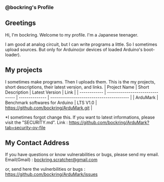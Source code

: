 ### @bockring's Profile ###
## Greetings ##
Hi, I'm bockring. Welcome to my profile. I'm a Japanese teenager.

I am good at analog circuit, but I can write programs a little. So I sometimes upload sources. But only for Arduino(or devices of loaded Arduino's boot-loader).

## My projects ##
I sometimes make programs. Then I uploads them. This is the my projects, short descriptions, their latest version, and links.
| Project Name |        Short Description        | Latest Version |                   Link                   |
| ------------ | ------------------------------- | -------------- | ---------------------------------------- |
|   ArduMark   | Benchmark softwares for Arduino |    LTS V1.0    | https://github.com/bockring/ArduMark.git |

*I sometimes forgot change this. If you want to latest informations, please visit the "SECURITY.md".
Link : https://github.com/bockring/ArduMark?tab=security-ov-file

## My Contact Address ##
If you have questions or know vulnerabilities or bugs, please send my email.
Email(Gmail) : bockring.scratcher@gmail.com

or, send here the vulnerbilities or bugs : https://github.com/bockring/ArduMark/issues
